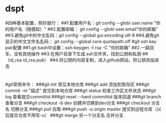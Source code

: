 # dspt
#四种基本配置，照抄就行：
##1.配置用户名：git config --globl user.name "你的用户名（随便起）"
##2.配置邮箱： git config --globl user.email"你的邮箱"
##3.避免git中的中文乱码：git config --global gui.encoding utf-8
##4.避免git显示的中文文件名乱码： git config --global core.quotepath.off
#git ssh key pair配置
##1.git bash中设置：ssh-keygen -t rsa -C "你的邮箱"
##2.一路回车，没有其他操作
##3.在用户目录下生成.ssh文件夹，找到公钥和私钥
##（id_rsa id_rsa.pub）
##4.将公钥的内容复制，进入github网站，将公钥添加进去
#
#
#git常用命令：
 ###git init 常见本地仓库
 ###git add 添加到暂存区
 ###git commit -m "描述" 提交到本地仓库
 ###git status 检查工作区文件状态
 ###git log 查看提交committid 
 ###git reset --hard committid 版本回退
 ###git branch 查看分支
 ###git checkout -b dev 创建并切换到dev分支
 ###git checkout 分支名  切换分支
 ###git pull 拉取
 ###git push -u origin master 提交到远程仓库（以后提交仓库不用写-u）
 ###git merge 另一个分支名  合并分支